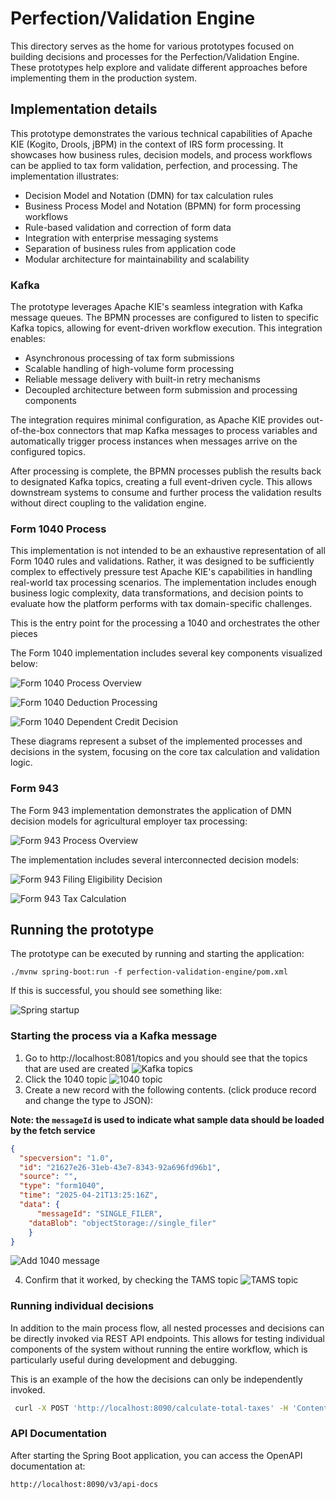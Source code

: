 # Perfection/Validation Engine

This directory serves as the home for various prototypes focused on building decisions and processes for the Perfection/Validation Engine. These prototypes help explore and validate different approaches before implementing them in the production system.

## Implementation details

This prototype demonstrates the various technical capabilities of Apache KIE (Kogito, Drools, jBPM) in the context of IRS form processing. It showcases how business rules, decision models, and process workflows can be applied to tax form validation, perfection, and processing. The implementation illustrates:

- Decision Model and Notation (DMN) for tax calculation rules
- Business Process Model and Notation (BPMN) for form processing workflows
- Rule-based validation and correction of form data
- Integration with enterprise messaging systems
- Separation of business rules from application code
- Modular architecture for maintainability and scalability

### Kafka

The prototype leverages Apache KIE's seamless integration with Kafka message queues. The BPMN processes are configured to listen to specific Kafka topics, allowing for event-driven workflow execution. This integration enables:

- Asynchronous processing of tax form submissions
- Scalable handling of high-volume form processing
- Reliable message delivery with built-in retry mechanisms
- Decoupled architecture between form submission and processing components

The integration requires minimal configuration, as Apache KIE provides out-of-the-box connectors that map Kafka messages to process variables and automatically trigger process instances when messages arrive on the configured topics.

After processing is complete, the BPMN processes publish the results back to designated Kafka topics, creating a full event-driven cycle. This allows downstream systems to consume and further process the validation results without direct coupling to the validation engine.

### Form 1040 Process

This implementation is not intended to be an exhaustive representation of all Form 1040 rules and validations. Rather, it was designed to be sufficiently complex to effectively pressure test Apache KIE's capabilities in handling real-world tax processing scenarios. The implementation includes enough business logic complexity, data transformations, and decision points to evaluate how the platform performs with tax domain-specific challenges.

This is the entry point for the processing a 1040 and orchestrates the other pieces

The Form 1040 implementation includes several key components visualized below:

![Form 1040 Process Overview](../docs/images/form-1040-process.png)

![Form 1040 Deduction Processing](../docs/images/form-1040-itemized-deduction-sub-process.png)

![Form 1040 Dependent Credit Decision](../docs/images/form-1040-calculate-final-taxes.png)

These diagrams represent a subset of the implemented processes and decisions in the system, focusing on the core tax calculation and validation logic.

### Form 943

The Form 943 implementation demonstrates the application of DMN decision models for agricultural employer tax processing:

![Form 943 Process Overview](./images/form-943-process.png)

The implementation includes several interconnected decision models:

![Form 943 Filing Eligibility Decision](./images/form-943-validate-taxes-dmn-decision.png)

![Form 943 Tax Calculation](./images/form-943-final-tax.png)

## Running the prototype
<!-- TODO: explain the Kafka integration and how to test it -->

The prototype can be executed by running and starting the application:

`./mvnw spring-boot:run -f perfection-validation-engine/pom.xml`

If this is successful, you should see something like:

![Spring startup](../docs/images/spring-startup.png)

### Starting the process via a Kafka message

1. Go to http://localhost:8081/topics and you should see that the topics that are used are created
![Kafka topics](../docs/images/kafka-topics.png)
2. Click the 1040 topic
![1040 topic](../docs/images/kafka-1040-topic.png)
3. Create a new record with the following contents. (click produce record and change the type to JSON):

__Note: the `messageId` is used to indicate what sample data should be loaded by the fetch service__
```json
{
  "specversion": "1.0",
  "id": "21627e26-31eb-43e7-8343-92a696fd96b1",
  "source": "",
  "type": "form1040", 
  "time": "2025-04-21T13:25:16Z",
  "data": {
	  "messageId": "SINGLE_FILER",
    "dataBlob": "objectStorage://single_filer"
	}
}
```
![Add 1040 message](../docs/images/add-1040-message.png)

4. Confirm that it worked, by checking the TAMS topic
![TAMS topic](../docs/images/kafka-1040-tams-message.png)

### Running individual decisions

In addition to the main process flow, all nested processes and decisions can be directly invoked via REST API endpoints. This allows for testing individual components of the system without running the entire workflow, which is particularly useful during development and debugging.

This is an example of the how the decisions can only be independently invoked.

```sh
 curl -X POST 'http://localhost:8090/calculate-total-taxes' -H 'Content-Type: application/json' -d '{"AGI": 121000}'
 ```

### API Documentation

After starting the Spring Boot application, you can access the OpenAPI documentation at:

```
http://localhost:8090/v3/api-docs
```
